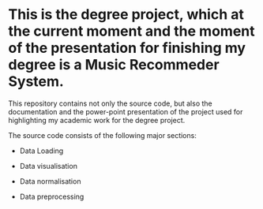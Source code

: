 # This is the degree project, which at the current moment and the moment of the presentation for finishing my degree is a Music Recommeder System.

This repository contains not only the source code, but also the documentation and the power-point presentation of the project used for highlighting my academic work for the degree project.

The source code consists of the following major sections:

- Data Loading

- Data visualisation

- Data normalisation

- Data preprocessing
